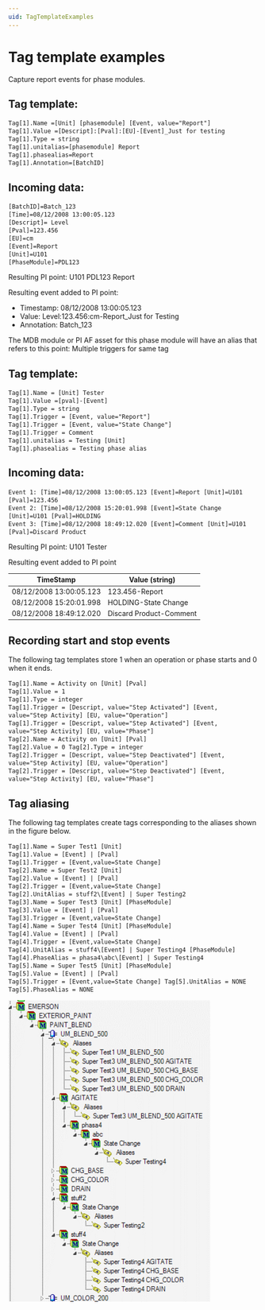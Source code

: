 ```yaml
---
uid: TagTemplateExamples
---
```

# Tag template examples

Capture report events for phase modules.

## Tag template:

```
Tag[1].Name =[Unit] [phasemodule] [Event, value="Report"] 
Tag[1].Value =[Descript]:[Pval]:[EU]-[Event]_Just for testing 
Tag[1].Type = string 
Tag[1].unitalias=[phasemodule] Report 
Tag[1].phasealias=Report 
Tag[1].Annotation=[BatchID]
```

## Incoming data:
```
[BatchID]=Batch_123 
[Time]=08/12/2008 13:00:05.123 
[Descript]= Level 
[Pval]=123.456 
[EU]=cm 
[Event]=Report 
[Unit]=U101 
[PhaseModule]=PDL123
```

Resulting PI point: U101 PDL123 Report

Resulting event added to PI point:
* Timestamp: 08/12/2008 13:00:05.123
* Value: Level:123.456:cm-Report_Just for Testing
* Annotation: Batch_123

The MDB module or PI AF asset for this phase module will have an alias that refers to this point: Multiple triggers for same tag

## Tag template:
```
Tag[1].Name = [Unit] Tester 
Tag[1].Value =[pval]-[Event] 
Tag[1].Type = string 
Tag[1].Trigger = [Event, value="Report"] 
Tag[1].Trigger = [Event, value="State Change"] 
Tag[1].Trigger = Comment 
Tag[1].unitalias = Testing [Unit] 
Tag[1].phasealias = Testing phase alias
```

## Incoming data:
```
Event 1: [Time]=08/12/2008 13:00:05.123 [Event]=Report [Unit]=U101 [Pval]=123.456 
Event 2: [Time]=08/12/2008 15:20:01.998 [Event]=State Change [Unit]=U101 [Pval]=HOLDING 
Event 3: [Time]=08/12/2008 18:49:12.020 [Event]=Comment [Unit]=U101 [Pval]=Discard Product
```
Resulting PI point: U101 Tester

Resulting event added to PI point

| TimeStamp | Value (string) |
| --------- | -------------- |
| 08/12/2008 13:00:05.123 | 123.456-Report |
| 08/12/2008 15:20:01.998 | HOLDING-State Change |
| 08/12/2008 18:49:12.020 | Discard Product-Comment |

## Recording start and stop events

The following tag templates store 1 when an operation or phase starts and 0 when it ends.
```
Tag[1].Name = Activity on [Unit] [Pval] 
Tag[1].Value = 1 
Tag[1].Type = integer 
Tag[1].Trigger = [Descript, value="Step Activated"] [Event, value="Step Activity] [EU, value="Operation"] 
Tag[1].Trigger = [Descript, value="Step Activated"] [Event, value="Step Activity] [EU, value="Phase"] 
Tag[2].Name = Activity on [Unit] [Pval] 
Tag[2].Value = 0 Tag[2].Type = integer 
Tag[2].Trigger = [Descript, value="Step Deactivated"] [Event, value="Step Activity] [EU, value="Operation"] 
Tag[2].Trigger = [Descript, value="Step Deactivated"] [Event, value="Step Activity] [EU, value="Phase"]
```
## Tag aliasing

The following tag templates create tags corresponding to the aliases shown in the figure below.
```
Tag[1].Name = Super Test1 [Unit] 
Tag[1].Value = [Event] | [Pval] 
Tag[1].Trigger = [Event,value=State Change] 
Tag[2].Name = Super Test2 [Unit] 
Tag[2].Value = [Event] | [Pval] 
Tag[2].Trigger = [Event,value=State Change] 
Tag[2].UnitAlias = stuff2\[Event] | Super Testing2 
Tag[3].Name = Super Test3 [Unit] [PhaseModule] 
Tag[3].Value = [Event] | [Pval] 
Tag[3].Trigger = [Event,value=State Change] 
Tag[4].Name = Super Test4 [Unit] [PhaseModule] 
Tag[4].Value = [Event] | [Pval] 
Tag[4].Trigger = [Event,value=State Change] 
Tag[4].UnitAlias = stuff4\[Event] | Super Testing4 [PhaseModule] 
Tag[4].PhaseAlias = phasa4\abc\[Event] | Super Testing4 
Tag[5].Name = Super Test5 [Unit] [PhaseModule] 
Tag[5].Value = [Event] | [Pval] 
Tag[5].Trigger = [Event,value=State Change] Tag[5].UnitAlias = NONE 
Tag[5].PhaseAlias = NONE
```
![Tags_ss](../../../../images/Tags_ss.png)